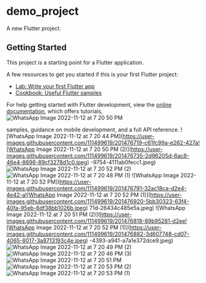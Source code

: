 # demo_project

A new Flutter project.

## Getting Started

This project is a starting point for a Flutter application.

A few resources to get you started if this is your first Flutter project:

- [Lab: Write your first Flutter app](https://docs.flutter.dev/get-started/codelab)
- [Cookbook: Useful Flutter samples](https://docs.flutter.dev/cookbook)

For help getting started with Flutter development, view the
[online documentation](https://docs.flutter.dev/), which offers tutorials,![WhatsApp Image 2022-11-12 at 7 20 50 PM](https://user-images.githubusercontent.com/111499619/201476681-4fd70670-b0fe-4d2f-80f3-2a0a95665e0f.jpeg)

samples, guidance on mobile development, and a full API reference.
![WhatsApp Image 2022-11-12 at 7 20 44 PM](https://user-images.githubusercontent.com/111499619/201476719-c61fc99a-e262-427a![WhatsApp Image 2022-11-12 at 7 20 50 PM (2)](https://user-images.githubusercontent.com/111499619/201476735-2d96205d-6ac8-46e4-8696-89cf3278d1c0.jpeg)
-9754-4111ab0fecc1.jpeg)
![WhatsApp Image 2022-11-12 at 7 20 52 PM (2)](https://user-images.githubusercontent.com/111499619/201476756-1bdab15e-3d89-4d1a-87c7-f41303354510.jpeg)
![WhatsApp Image 2022-11-12 at 7 20 48 PM (1)](https://user-images.githubusercontent.com/111499619/201476775-e0f56c21-d666-40b8-9a6d-a8c41701b638.jpeg)
![WhatsApp Image 2022-11-12 at 7 20 52 PM](https://user-images.githubusercontent.com/111499619/201476791-32ac18ca-d2e4-4e42-a![WhatsApp Image 2022-11-12 at 7 20 52 PM (1)](https://user-images.githubusercontent.com/111499619/201476920-5bb30323-63f4-40fa-95eb-6df38bb1026b.jpeg)
71d-26434c485e5a.jpeg)
![WhatsApp Image 2022-11-12 at 7 20 51 PM (2)](https://user-images.githubusercontent.com/111499619/201476818-89b95281-d2ee![WhatsApp Image 2022-11-12 at 7 20 52 PM (1)](https://user-images.githubusercontent.com/111499619/201476882-3d607748-cd07-4065-8017-3a8713193c4e.jpeg)
-4393-a941-a7a1e372dce9.jpeg)
![WhatsApp Image 2022-11-12 at 7 20 49 PM (2)](https://user-images.githubusercontent.com/111499619/201476830-e5e7e6e3-7f2e-4bb1-8693-77ed4be1c3f7.jpeg)
![WhatsApp Image 2022-11-12 at 7 20 46 PM (3)](https://user-images.githubusercontent.com/111499619/201476850-8ddbde95-fb7a-47ef-8635-84d39e5ae452.jpeg)
![WhatsApp Image 2022-11-12 at 7 20 51 PM](https://user-images.githubusercontent.com/111499619/201476859-ab25990e-d36c-4be1-9118-5f9ae84dc1dc.jpeg)
![WhatsApp Image 2022-11-12 at 7 20 53 PM (2)](https://user-images.githubusercontent.com/111499619/201476877-ed637600-125a-4871-9ea0-f93530fcadf5.jpeg)
![WhatsApp Image 2022-11-12 at 7 20 53 PM (1)](https://user-images.githubusercontent.com/111499619/201476947-940e8f19-d02f-44eb-b318-552105978229.jpeg)
